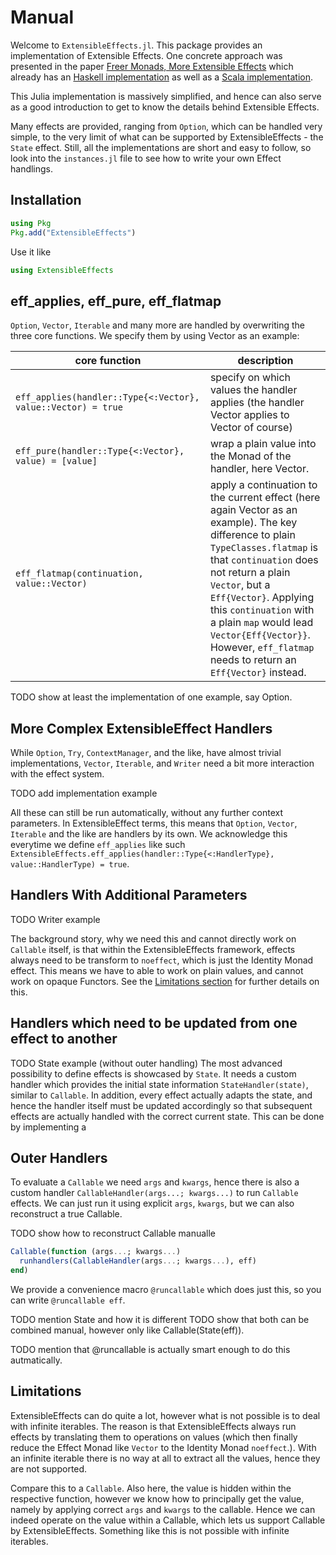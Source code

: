 # Manual

Welcome to `ExtensibleEffects.jl`. This package provides an implementation of Extensible Effects. One concrete approach was presented in the paper [Freer Monads, More Extensible Effects](http://okmij.org/ftp/Haskell/extensible/more.pdf) which already has an [Haskell implementation](https://hackage.haskell.org/package/freer-effects) as well as a [Scala implementation](https://github.com/atnos-org/eff).

This Julia implementation is massively simplified, and hence can also serve as a good introduction to get to know the details behind Extensible Effects.

Many effects are provided, ranging from `Option`, which can be handled very simple, to the very limit of what can be supported by ExtensibleEffects - the `State` effect. Still, all the implementations are short and easy to follow, so look into the `instances.jl` file to see how to write your own Effect handlings.


## Installation

```julia
using Pkg
Pkg.add("ExtensibleEffects")
```

Use it like
```julia
using ExtensibleEffects
```

## eff_applies, eff_pure, eff_flatmap

`Option`, `Vector`, `Iterable` and many more are handled by overwriting the three core functions. We specify them by using Vector as an example:

core function | description
------------- | ------------
`eff_applies(handler::Type{<:Vector}, value::Vector) = true` | specify on which values the handler applies (the handler Vector applies to Vector of course)
`eff_pure(handler::Type{<:Vector}, value) = [value]` | wrap a plain value into the Monad of the handler, here Vector.
`eff_flatmap(continuation, value::Vector)` | apply a continuation to the current effect (here again Vector as an example). The key difference to plain `TypeClasses.flatmap` is that `continuation` does not return a plain `Vector`, but a `Eff{Vector}`. Applying this `continuation` with a plain `map` would lead `Vector{Eff{Vector}}`. However, `eff_flatmap` needs to return an `Eff{Vector}` instead.

TODO show at least the implementation of one example, say Option.

## More Complex ExtensibleEffect Handlers

While `Option`, `Try`, `ContextManager`, and the like, have almost trivial implementations, `Vector`, `Iterable`, and `Writer` need a bit more interaction with the effect system.

TODO add implementation example

All these can still be run automatically, without any further context parameters. In ExtensibleEffect terms, this means that `Option`, `Vector`, `Iterable` and the like are handlers by its own.
We acknowledge this everytime we define `eff_applies` like such `ExtensibleEffects.eff_applies(handler::Type{<:HandlerType}, value::HandlerType) = true`.

## Handlers With Additional Parameters
TODO Writer example

The background story, why we need this and cannot directly work on `Callable` itself, is that within the ExtensibleEffects framework, effects always need to be transform to `noeffect`, which is just the Identity Monad effect. This means we have to able to work on plain values, and cannot work on opaque Functors. See the [Limitations section](#limitations) for further details on this.

## Handlers which need to be updated from one effect to another

TODO State example  (without outer handling)
The most advanced possibility to define effects is showcased by `State`. It needs a custom handler which provides the initial state information `StateHandler(state)`, similar to `Callable`. In addition, every effect actually adapts the state, and hence the handler itself must be updated accordingly so that subsequent effects are actually handled with the correct current state. This can be done by implementing a


## Outer Handlers
To evaluate a `Callable` we need `args` and `kwargs`, hence there is also a custom handler `CallableHandler(args...; kwargs...)` to run `Callable` effects. We can just run it using explicit `args`, `kwargs`, but we can also reconstruct a true Callable.

TODO show how to reconstruct Callable manualle
```julia
Callable(function (args...; kwargs...)
  runhandlers(CallableHandler(args...; kwargs...), eff)
end)
```
We provide a convenience macro `@runcallable` which does just this, so you can write `@runcallable eff`.


TODO mention State and how it is different
TODO show that both can be combined manual, however only like Callable(State(eff)).

TODO mention that @runcallable is actually smart enough to do this autmatically.


## Limitations

ExtensibleEffects can do quite a lot, however what is not possible is to deal with infinite iterables. The reason is that ExtensibleEffects always run effects by translating them to operations on values (which then finally reduce the Effect Monad like `Vector` to the Identity Monad `noeffect`.).
With an infinite iterable there is no way at all to extract all the values, hence they are not supported.

Compare this to a `Callable`. Also here, the value is hidden within the respective function, however we know how to principally get the value, namely by applying correct `args` and `kwargs` to the callable. Hence we can indeed operate on the value within a Callable, which lets us support Callable by ExtensibleEffects. Something like this is not possible with infinite iterables.
